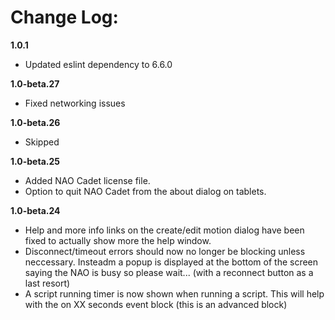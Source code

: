 # Change Log:

**1.0.1**
- Updated eslint dependency to 6.6.0

**1.0-beta.27**
- Fixed networking issues

**1.0-beta.26**
- Skipped

**1.0-beta.25**
- Added NAO Cadet license file.
- Option to quit NAO Cadet from the about dialog on tablets.

**1.0-beta.24**
- Help and more info links on the create/edit motion dialog have been fixed to actually show more the help window.
- Disconnect/timeout errors should now no longer be blocking unless neccessary. Insteadm a popup is displayed at the bottom of the screen saying the NAO is busy so please wait... (with a reconnect button as a last resort)
- A script running timer is now shown when running a script. This will help with the on XX seconds event block (this is an advanced block)